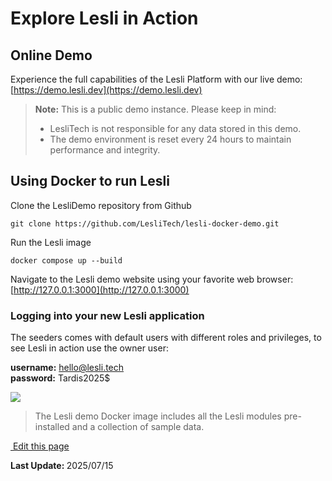 # Explore Lesli in Action

## Online Demo

Experience the full capabilities of the Lesli Platform with our live demo:  
<u>[https://demo.lesli.dev](https://demo.lesli.dev)</u>


> **Note:** This is a public demo instance. Please keep in mind:  
> - LesliTech is not responsible for any data stored in this demo.  
> - The demo environment is reset every 24 hours to maintain performance and integrity.  


## Using Docker to run Lesli

Clone the LesliDemo repository from Github

```shell
git clone https://github.com/LesliTech/lesli-docker-demo.git 
```

Run the Lesli image

```shell
docker compose up --build
```

Navigate to the Lesli demo website using your favorite web browser: <u>[http://127.0.0.1:3000](http://127.0.0.1:3000)</u>


### Logging into your new Lesli application
The seeders comes with default users with different roles and privileges, to see Lesli in action use the owner user:

__username:__ hello@lesli.tech <br>
__password:__ Tardis2025$

<lesli-browser host="http://localhost:3000/" url="login">
    <img src="/images/engines/shield/screenshot-login.png">
</lesli-browser>


> The Lesli demo Docker image includes all the Lesli modules pre-installed and a collection of sample data.


<section class="lesli-markdown-info">
    <p><a target="blank" href="https://github.com/LesliTech/Lesli/tree/master/docs/about/demo.md"><i class="ri-external-link-fill"></i>&nbsp;Edit this page</a><p/>
    <p><b>Last Update: </b>2025/07/15</p>
</section>

<!-- This code was automatically generated -->
<!-- to update this docs please run rake docs:build -->

